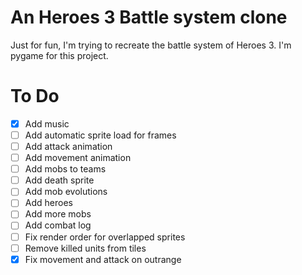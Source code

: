 # An Heroes 3 Battle system clone

Just for fun, I'm trying to recreate the battle system of Heroes 3. I'm pygame for this project.

# To Do

- [x] Add music
- [ ] Add automatic sprite load for frames
- [ ] Add attack animation
- [ ] Add movement animation
- [ ] Add mobs to teams
- [ ] Add death sprite
- [ ] Add mob evolutions
- [ ] Add heroes
- [ ] Add more mobs
- [ ] Add combat log
- [ ] Fix render order for overlapped sprites
- [ ] Remove killed units from tiles
- [x] Fix movement and attack on outrange
